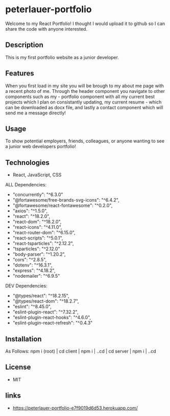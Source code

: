 # peterlauer-portfolio

Welcome to my React Portfolio! I thought I would upload it to github so I can share the code with anyone interested. 

## Description

This is my first portfolio website as a junior developer. 

## Features

When you first load in my site you will be brough to my about me page with a recent photo of me. Through the header component you navigate to other components such as my - portfolio component with all my current best projects which I plan on consistantly updating, my current resume - which can be downloaded as docx file, and lastly a contact component which will send me a message directly!

## Usage

To show potential employers, friends, colleagues, or anyone wanting to see a junior web developers portfolio!

## Technologies

- React, JavaScript, CSS

ALL Dependencies:
- "concurrently": "^6.3.0"
- "@fortawesome/free-brands-svg-icons": "^6.4.2",
- "@fortawesome/react-fontawesome": "^0.2.0",
- "axios": "^1.5.0",
- "react": "^18.2.0",
- "react-dom": "^18.2.0",
- "react-icons": "^4.11.0",
- "react-router-dom": "^6.15.0",
- "react-scripts": "^5.0.1",
- "react-tsparticles": "^2.12.2",
- "tsparticles": "^2.12.0"
- "body-parser": "^1.20.2",
- "cors": "^2.8.5",
- "dotenv": "^16.3.1",
- "express": "^4.18.2",
- "nodemailer": "^6.9.5"
  
DEV Dependencies:
- "@types/react": "^18.2.15",
- "@types/react-dom": "^18.2.7",
- "eslint": "^8.45.0",
- "eslint-plugin-react": "^7.32.2",
- "eslint-plugin-react-hooks": "^4.6.0",
- "eslint-plugin-react-refresh": "^0.4.3"

## Installation

As Follows: npm i (root) | cd client | npm i | ..cd | cd server | npm i | ..cd

## License

- MIT 

## links

- https://peterlauer-portfolio-e7f9019d6d53.herokuapp.com/





